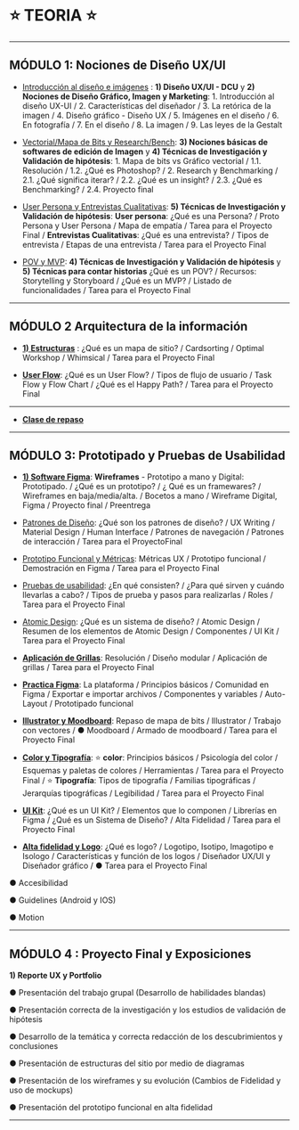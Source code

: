 # :star: TEORIA :star:

---

## MÓDULO 1: Nociones de Diseño UX/UI

- [Introducción al diseño e imágenes](https://github.com/eugenia1984/DisenoUX-UI/blob/main/cac_ux_ui/teoria/modulo01_intro_disenio_imagenes.md) : **1) Diseño UX/UI - DCU** y **2) Nociones de Diseño Gráfico, Imagen y Marketing**: 1. Introducción al diseño UX-UI / 2. Características del diseñador / 3. La retórica de la imagen / 4. Diseño gráfico - Diseño UX / 5. Imágenes en el diseño / 6. En fotografía / 7. En el diseño / 8. La imagen / 9. Las leyes de la Gestalt

- [Vectorial/Mapa de Bits y Research/Bench](https://github.com/eugenia1984/DisenoUX-UI/blob/main/cac_ux_ui/teoria/modulo01_vectorial_mapa_de_bits_y_research_bench.md): **3) Nociones básicas de softwares de edición de Imagen** y **4) Técnicas de Investigación y Validación de hipótesis**: 1. Mapa de bits vs Gráfico vectorial / 1.1. Resolución / 1.2. ¿Qué es Photoshop? / 2. Research y Benchmarking / 2.1. ¿Qué significa iterar? / 2.2. ¿Qué es un insight? / 2.3. ¿Qué es Benchmarking? / 2.4. Proyecto final

- [User Persona y Entrevistas Cualitativas](https://github.com/eugenia1984/DisenoUX-UI/blob/main/cac_ux_ui/teoria/modulo01_user_presona_entrevistaS_cualitativas.md): **5) Técnicas de Investigación y Validación de hipótesis**: **User persona**:  ¿Qué es una Persona? /  Proto Persona y User Persona /  Mapa de empatía /  Tarea para el Proyecto Final / **Entrevistas Cualitativas**: ¿Qué es una entrevista? / Tipos de entrevista /  Etapas de una entrevista /  Tarea para el Proyecto Final

- [POV y MVP](https://github.com/eugenia1984/DisenoUX-UI/blob/main/cac_ux_ui/teoria/modulo01_pov_mvp.md): **4) Técnicas de Investigación y Validación de hipótesis** y **5) Técnicas para contar historias** ¿Qué es un POV? / Recursos: Storytelling y Storyboard / ¿Qué es un MVP? / Listado de funcionalidades / Tarea para el Proyecto Final

---

## MÓDULO 2 Arquitectura de la información

- [**1) Estructuras**](https://github.com/eugenia1984/DisenoUX-UI/blob/main/cac_ux_ui/teoria/modulo02_arquitectura_de_la_informacion.md) :  ¿Qué es un mapa de sitio? /  Cardsorting /  Optimal Workshop /  Whimsical /  Tarea para el Proyecto Final

- [**User Flow**](https://github.com/eugenia1984/DisenoUX-UI/blob/main/cac_ux_ui/teoria/modulo02_user_flow.md):  ¿Qué es un User Flow? /  Tipos de flujo de usuario / Task Flow y Flow Chart /  ¿Qué es el Happy Path? / Tarea para el Proyecto Final

---

- [**Clase de repaso**](https://github.com/eugenia1984/DisenoUX-UI/blob/main/cac_ux_ui/teoria/clase_repaso.md)

---

## MÓDULO 3: Prototipado y Pruebas de Usabilidad


- [**1) Software Figma**](https://github.com/eugenia1984/DisenoUX-UI/blob/main/cac_ux_ui/teoria/modulo03_wireframe.md): **Wireframes** - Prototipo a mano y Digital: Prototipado. / ¿Qué es un prototipo? / ¿ Qué es un framewares? / Wireframes en baja/media/alta. / Bocetos a mano / Wireframe Digital, Figma / Proyecto final / Preentrega

- [Patrones de Diseño](https://github.com/eugenia1984/DisenoUX-UI/blob/main/cac_ux_ui/teoria/modulo3_patrones.md):  ¿Qué son los patrones de diseño? /  UX Writing / Material Design / Human Interface /  Patrones de navegación /  Patrones de interacción /  Tarea para el ProyectoFinal

- [Prototipo Funcional y Métricas](https://github.com/eugenia1984/DisenoUX-UI/blob/main/cac_ux_ui/teoria/modulo3_prototipo_funcional_metricas.md): Métricas UX /  Prototipo funcional /  Demostración en Figma /  Tarea para el Proyecto Final

- [Pruebas de usabilidad](https://github.com/eugenia1984/DisenoUX-UI/blob/main/cac_ux_ui/teoria/modulo03_pruebas_usabilidad.md): ¿En qué consisten? / ¿Para qué sirven y cuándo llevarlas a cabo? /  Tipos de prueba y pasos para realizarlas / Roles /  Tarea para el Proyecto Final


- [Atomic Design](https://github.com/eugenia1984/DisenoUX-UI/blob/main/cac_ux_ui/teoria/modulo03_atomic_design.md): ¿Qué es un sistema de diseño? / Atomic Design /  Resumen de los elementos de Atomic Design /  Componentes /  UI Kit /  Tarea para el Proyecto
Final

- [**Aplicación de Grillas**](https://github.com/eugenia1984/DisenoUX-UI/blob/main/cac_ux_ui/teoria/modulo03_grillas.md): Resolución / Diseño modular /  Aplicación de grillas /  Tarea para el Proyecto Final 

- [**Practica Figma**](https://github.com/eugenia1984/DisenoUX-UI/blob/main/cac_ux_ui/teoria/modulo03_practica_figma.md): La plataforma / Principios básicos / Comunidad en Figma /  Exportar e importar archivos /  Componentes y variables / Auto-Layout /  Prototipado funcional

- [**Illustrator y Moodboard**](https://github.com/eugenia1984/DisenoUX-UI/blob/main/cac_ux_ui/teoria/modulo03_illustrator_moodboard.md): Repaso de mapa de bits / Illustrator / Trabajo con vectores / ● Moodboard /  Armado de moodboard /  Tarea para el Proyecto Final

- [**Color y Tipografía**](https://github.com/eugenia1984/DisenoUX-UI/blob/main/cac_ux_ui/teoria/modulo03_color_y_tipografia.md): :star: **color**: Principios básicos / Psicología del color / Esquemas y paletas de colores / Herramientas / Tarea para el Proyecto Final / :star: **Tipografía**:  Tipos de tipografía / Familias tipográficas /  Jerarquías tipográficas / Legibilidad /  Tarea para el Proyecto Final

- [**UI Kit**](https://github.com/eugenia1984/DisenoUX-UI/blob/main/cac_ux_ui/teoria/modulo3_ui_kit.md):  ¿Qué es un UI Kit? / Elementos que lo componen /  Librerías en Figma / ¿Qué es un Sistema de Diseño? /  Alta Fidelidad /  Tarea para el Proyecto Final

-  [**Alta fidelidad y Logo**](https://github.com/eugenia1984/DisenoUX-UI/blob/main/cac_ux_ui/teoria/modulo3_logo.md): ¿Qué es logo? / Logotipo, Isotipo, Imagotipo e Isologo / Características y función de los logos / Diseñador UX/UI y Diseñador gráfico / ● Tarea para el Proyecto Final
 
● Accesibilidad

● Guidelines (Android y IOS)

● Motion



---


## MÓDULO 4 : Proyecto Final y Exposiciones

**1) Reporte UX y Portfolio**

● Presentación del trabajo grupal (Desarrollo de habilidades blandas)

● Presentación correcta de la investigación y los estudios de validación de hipótesis

● Desarrollo de la temática y correcta redacción de los descubrimientos y conclusiones

● Presentación de estructuras del sitio por medio de diagramas

● Presentación de los wireframes y su evolución (Cambios de Fidelidad y uso de mockups)

● Presentación del prototipo funcional en alta fidelidad

---
